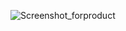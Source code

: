 ![Screenshot_forproduct](https://github.com/user-attachments/assets/25141c0f-b601-4389-9f4d-054617ce3841)
